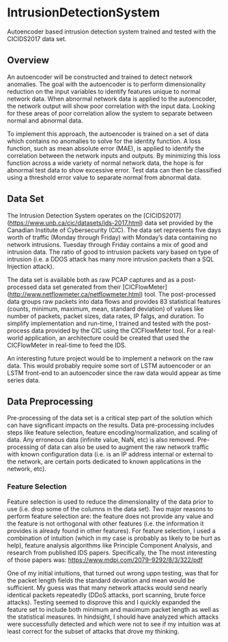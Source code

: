 # IntrusionDetectionSystem
Autoencoder based intrusion detection system trained and tested with the CICIDS2017 data set.  

## Overview
An autoencoder will be constructed and trained to detect network anomalies.  The goal with the autoencoder is to perform dimensionality reduction on the input variables to identify features unique to normal network data.  When abnormal network data is applied to the autoencoder, the network output will show poor correlation with the input data.  Looking for these areas of poor correlation allow the system to separate between normal and abnormal data.

To implement this approach, the autoencoder is trained on a set of data which contains no anomalies to solve for the identity function.  A loss function, such as mean absolute error (MAE), is applied to identify the correlation between the network inputs and outputs.  By minimizing this loss function across a wide variety of normal network data, the hope is for abnormal test data to show excessive error.  Test data can then be classified using a threshold error value to separate normal from abnormal data.


## Data Set
The Intrusion Detection System operates on the [CICIDS2017] (https://www.unb.ca/cic/datasets/ids-2017.html) data set provided by the Canadian Institute of Cybersecurity (CIC). The data set represents five days worth of traffic (Monday through Friday) with Monday’s data containing no network intrusions.  Tuesday through Friday contains a mix of good and intrusion data.  The ratio of good to intrusion packets vary based on type of intrusion (i.e. a DDOS attack has many more intrusion packets than a SQL Injection attack).

The data set is available both as raw PCAP captures and as a post-processed data set generated from their [CICFlowMeter] (http://www.netflowmeter.ca/netflowmeter.html) tool. The post-processed data groups raw packets into data flows and provides 83 statistical features (counts, minimum, maximum, mean, standard deviation) of values like number of packets, packet sizes, data rates, IP falgs, and duration.  To simplify implementation and run-time, I trained and tested with the post-process data provided by the CIC using the CICFlowMeter tool.  For a real-world application, an architecture could be created that used the CICFlowMeter in real-time to feed the IDS.  

An interesting future project would be to implement a network on the raw data.  This would probably require some sort of LSTM autoencoder or an LSTM front-end to an autoencoder since the raw data would appear as time series data.

## Data Preprocessing
Pre-processing of the data set is a critical step part of the solution which can have significant impacts on the results.  Data pre-processing includes steps like feature selection, feature encoding/normalization, and scaling of data.  Any erroneous data (infinite value, NaN, etc) is also removed.  Pre-processing of data can also be used to augment the raw network traffic with known configuration data (i.e. is an IP address internal or external to the network, are certain ports dedicated to known applications in the network, etc).

### Feature Selection
Feature selection is used to reduce the dimensionality of the data prior to use (i.e. drop some of the columns in the data set).  Two major reasons to perform feature selection are: the feature does not provide any value and the feature is not orthogonal with other features (i.e. the information it provides is already found in other features).  For feature selection, I used a combination of intuition (which in my case is probably as likely to be hurt as help), feature analysis algorithms like Principle Component Analysis, and research from published IDS papers. Specifically, the The most interesting of those papers was: https://www.mdpi.com/2079-9292/8/3/322/pdf

One of my initial intuitions, that turned out wrong uppn testing, was that for the packet length fields the standard deviation and mean would be sufficient.  My guess was that many network attacks would send nearly identical packets repeatedly (DDoS attacks, port scanning, brute force attacks).  Testing seemed to disprove this and I quickly expanded the feature set to include both minimum and maximum packet length as well as the statistical measures.  In hindsight, I should have analyzed which attacks were successfully detected and which were not to see if my intuition was at least correct for the subset of attacks that drove my thinking.
